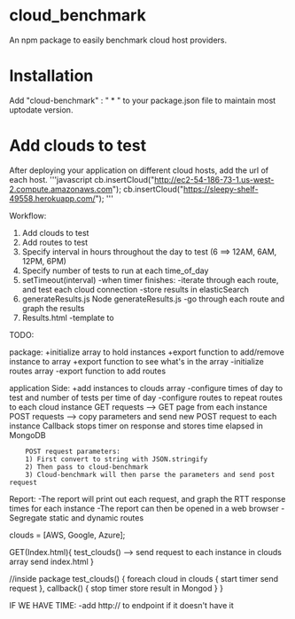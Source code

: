 # cloud_benchmark
An npm package to easily benchmark cloud host providers.

# Installation
Add "cloud-benchmark" : " * " to your package.json file to maintain most uptodate version.

# Add clouds to test
After deploying your application on different cloud hosts, add the url of each host.
'''javascript
cb.insertCloud("http://ec2-54-186-73-1.us-west-2.compute.amazonaws.com");
cb.insertCloud("https://sleepy-shelf-49558.herokuapp.com/");
'''






Workflow:
1) Add clouds to test
2) Add routes to test
3) Specify interval in hours throughout the day to test (6 ==> 12AM, 6AM, 12PM, 6PM)
4) Specify number of tests to run at each time_of_day
5) setTimeout(interval)
    -when timer finishes:
        -iterate through each route, and test each cloud connection
        -store results in elasticSearch
6) generateResults.js
    Node generateResults.js
        -go through each route and graph the results
7) Results.html
    -template to





TODO:

package:
                +initialize array to hold instances
                +export function to add/remove instance to array
                +export function to see what's in the array
    -initialize routes array
    -export function to add routes


application Side:
                +add instances to clouds array
    -configure times of day to test and number of tests per time of day
    -configure routes to repeat routes to each cloud instance
        GET requests --> GET page from each instance
        POST requests --> copy parameters and send new POST request to each instance
        Callback stops timer on response and stores time elapsed in MongoDB

        POST request parameters:
        1) First convert to string with JSON.stringify
        2) Then pass to cloud-benchmark
        3) Cloud-benchmark will then parse the parameters and send post request

Report:
    -The report will print out each request, and graph the RTT response times for each instance
    -The report can then be opened in a web browser
    -Segregate static and dynamic routes


clouds = [AWS, Google, Azure];


GET(Index.html){
    test_clouds() --> send request to each instance in clouds array
    send index.html
}

//inside package
test_clouds() {
    foreach cloud in clouds {
        start timer
        send request
    }, callback() {
        stop timer
        store result in Mongod
    }
}


IF WE HAVE TIME:
-add http:// to endpoint if it doesn't have it
